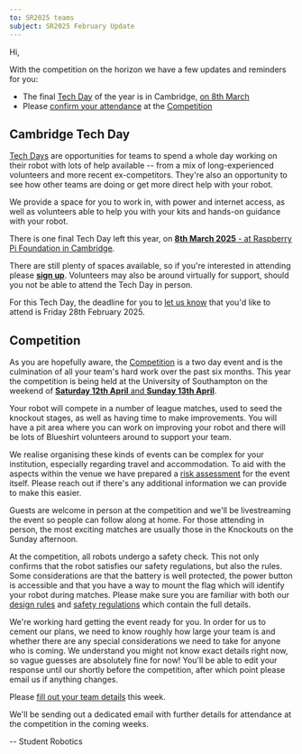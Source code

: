 ```yaml
---
to: SR2025 teams
subject: SR2025 February Update
---
```


Hi,

With the competition on the horizon we have a few updates and reminders for you:

* The final [Tech Day][tech-days] of the year is in Cambridge, [on 8th March][cambridge-tech-day-march]
* Please [confirm your attendance][competition-rsvp] at the [Competition][programme-competition]

## Cambridge Tech Day

[Tech Days][tech-days] are opportunities for teams to spend a whole day working on their robot with lots of help available -- from a mix of long-experienced volunteers and more recent ex-competitors. They're also an opportunity to see how other teams are doing or get more direct help with your robot.

We provide a space for you to work in, with power and internet access, as well as volunteers able to help you with your kits and hands-on guidance with your robot.

There is one final Tech Day left this year, on [**8th March 2025** - at Raspberry Pi Foundation in Cambridge][cambridge-tech-day-march].

There are still plenty of spaces available, so if you're interested in attending please **[sign up][tech-day-signup]**.
Volunteers may also be around virtually for support, should you not be able to attend the Tech Day in person.

For this Tech Day, the deadline for you to [let us know][tech-day-signup] that you'd like to attend is Friday 28th February 2025.

## Competition

As you are hopefully aware, the [Competition][programme-competition] is a two day event and is the culmination of all your team's hard work over the past six months.
This year the competition is being held at the University of Southampton on the weekend of [**Saturday 12th April** and **Sunday 13th April**][competition-event].

Your robot will compete in a number of league matches, used to seed the knockout stages, as well as having time to make improvements.
You will have a pit area where you can work on improving your robot and there will be lots of Blueshirt volunteers around to support your team.

We realise organising these kinds of events can be complex for your institution, especially regarding travel and accommodation.
To aid with the aspects within the venue we have prepared a [risk assessment][competition-risk-assessment] for the event itself.
Please reach out if there's any additional information we can provide to make this easier.

Guests are welcome in person at the competition and we'll be livestreaming the event so people can follow along at home.
For those attending in person, the most exciting matches are usually those in the Knockouts on the Sunday afternoon.

At the competition, all robots undergo a safety check.
This not only confirms that the robot satisfies our safety regulations, but also the rules.
Some considerations are that the battery is well protected, the power button is accessible and that you have a way to mount the flag which will identify your robot during matches.
Please make sure you are familiar with both our [design rules][design-rules] and [safety regulations][safety-regulations] which contain the full details.

We're working hard getting the event ready for you.
In order for us to cement our plans, we need to know roughly how large your team is and whether there are any special considerations we need to take for anyone who is coming.
We understand you might not know exact details right now, so vague guesses are absolutely fine for now!
You'll be able to edit your response until our shortly before the competition, after which point please email us if anything changes.

Please [fill out your team details][competition-rsvp] this week.

We'll be sending out a dedicated email with further details for attendance at the competition in the coming weeks.

-- Student Robotics


[cambridge-tech-day-march]: https://studentrobotics.org/events/sr2025/cambridge-tech-day-march
[tech-days]: https://studentrobotics.org/docs/robots_101/tech_days
[tech-day-signup]: https://forms.gle/SpZnqpUAaRbxwy2C9
[programme-competition]: https://studentrobotics.org/docs/robots_101/programme_structure#competition
[competition-rsvp]: https://forms.gle/TTWgDCKS2hWcEUSE8
[competition-event]: https://studentrobotics.org/events/sr2025/competition/
[competition-risk-assessment]: https://studentrobotics.org/resources/sr2025/risk-assessments/SR2025-Competition-Risk-Assessment.pdf
[safety-regulations]: https://studentrobotics.org/docs/resources/2025/rulebook.html#safety-regulations
[design-rules]: https://studentrobotics.org/docs/resources/2025/rulebook.html#design-rules
